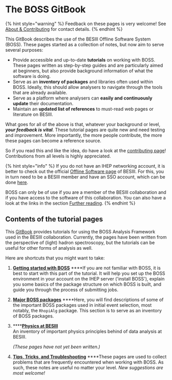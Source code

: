 # The BOSS GitBook

{% hint style="warning" %}
Feedback on these pages is very welcome! See [About & Contributing](appendices/contributing.md) for contact details.
{% endhint %}

This GitBook describes the use of the BESIII Offline Software System \(BOSS\). These pages started as a collection of notes, but now aim to serve several purposes:

* Provide accessible and up-to-date **tutorials** on working with BOSS. These pages written as step-by-step guides and are particularly aimed at beginners, but also provide background information of what the software is doing.
* Serve as an **inventory of packages** and libraries often used within BOSS. Ideally, this should allow analysers to navigate through the tools that are already available.
* Serve as a platform where analysers can **easily and continuously update** their documentation.
* Maintain an **updated list of references** to must-read web pages or literature on BESIII.

What goes for all of the above is that, whatever your background or level, _**your feedback is vital**_. These tutorial pages are quite new and need testing and improvement. More importantly, the more people contribute, the more these pages can become a reference source.

So if you read this and like the idea, do have a look at the [contributing page](appendices/contributing.md)!  
Contributions from all levels is highly appreciated.

{% hint style="info" %}
If you do not have an IHEP networking account, it is better to check out the official [Offline Software page](http://english.ihep.cas.cn/bes/doc/2247.html) of BESIII. For this, you in turn need to be a BESIII member and have an SSO account, which can be done [here](http://afsapply.ihep.ac.cn/cchelp/en/accounts/#21-user-account-application).

BOSS can only be of use if you are a member of the BESIII collaboration and if you have access to the software of this collaboration. You can also have a look at the links in the section [Further reading](appendices/references.md).
{% endhint %}

## Contents of the tutorial pages

This [GitBook](https://besiii.gitbook.io/boss) provides tutorials for using the BOSS Analysis Framework used in the BESIII collaboration. Currently, the pages have been written from the perspective of \(light\) hadron spectroscopy, but the tutorials can be useful for other forms of analysis as well.

Here are shortcuts that you might want to take:

1. [**Getting started with BOSS**](tutorials/getting-started/) ****If you are not familiar with BOSS, it is best to start with this part of the tutorial. It will help you set up the BOSS environment in your account on the IHEP server \('install BOSS'\), explain you some basics of the package structure on which BOSS is built, and guide you through the process of submitting jobs.
2. [**Major BOSS packages**](packages/intro.md) ****Here, you will find descriptions of some of the important BOSS packages used in initial event selection, most notably, the `RhopiAlg` package. This section is to serve as an inventory of BOSS packages.
3. \*\*\*\*[**Physics at BESIII**](physics/intro/)  
   An inventory of important physics principles behind of data analysis at BESIII.

   _\(These pages have not yet been written.\)_

4. [**Tips, Tricks, and Troubleshooting**](appendices/tips/) ****These pages are used to collect problems that are frequently encountered when working with BOSS. As such, these notes are useful no matter your level. _New suggestions are most welcome!_


